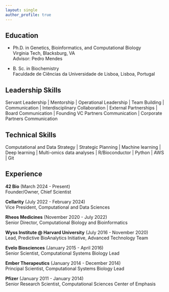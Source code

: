 ```yaml
---
layout: single
author_profile: true
---
```


<!--- ## Executive Summary
I am a highly effective and experienced executive in Computational System Biology and Machine Learning, focusing on the  development and implementation of computational platforms in biotech/pharma. Adept strategist and operational leader, interested in the application of computational tools in the drug discovery, disease biology characterization, large data analytics for biology, while focusing on bridging the gap between the wet and dry labs. Extensive experience in bringing novel data solutions to the organization, to extend data utilization to empower ML models. --->

## Education
 - Ph.D. in Genetics, Bioinformatics, and Computational Biology\
 Virginia Tech, Blacksburg, VA\
 Advisor: Pedro Mendes
 
 - B. Sc. in Biochemistry\
 Faculdade de Ciências da Universidade de Lisboa, Lisboa, Portugal
 

## Leadership Skills
Servant Leadership | Mentorship | Operational Leadership | Team Building | Communication | Interdisciplinary Collaboration | External Partnerships | Board Communication | Founding VC Partners Communication | Corporate Partners Communication

## Technical Skills
Computational and Data Strategy | Strategic Planning | Machine learning | Deep learning | Multi-omics data analyses | R/Bioconductor | Python | AWS | Git


## Experience
**42 Bio** (March 2024 - Present)\
Founder/Owner, Chief Scientist

**Cellarity** (July 2022 - February 2024)\
Vice President, Computational and Data Sciences

**Rheos Medicines** (November 2020 - July 2022)\
Senior Director, Computational Biology and Bioinformatics

**Wyss Institute @ Harvard University** (July 2016 - November 2020)\
Lead, Predictive BioAnalytics Initiative, Advanced Technology Team

**Evelo Biosciences** (January 2015 - April 2016)\
Senior Scientist, Computational Systems Biology Lead

**Ember Therapeutics** (January 2014 - December 2014)\
Principal Scientist, Computational Systems Biology Lead

**Pfizer** (January 2011 - January 2014)\
Senior Research Scientist, Computational Sciences Center of Emphasis
